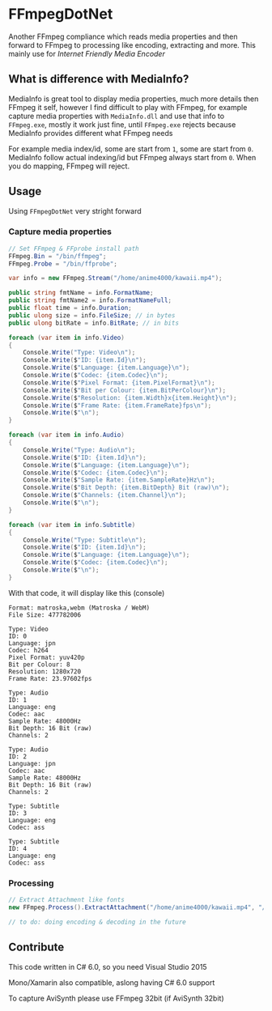 # FFmpegDotNet
Another FFmpeg compliance which reads media properties and then forward to FFmpeg to processing like encoding, extracting and more. This mainly use for *Internet Friendly Media Encoder*

## What is difference with MediaInfo?
MediaInfo is great tool to display media properties, much more details then FFmpeg it self, however I find difficult to play with FFmpeg, for example capture media properties with `MediaInfo.dll` and use that info to `FFmpeg.exe`, mostly it work just fine, until `FFmpeg.exe` rejects because MediaInfo provides different what FFmpeg needs

For example media index/id, some are start from `1`, some are start from `0`. MediaInfo follow actual indexing/id but FFmpeg always start from `0`. When you do mapping, FFmpeg will reject.

## Usage
Using `FFmpegDotNet` very stright forward

### Capture media properties
```cs
// Set FFmpeg & FFprobe install path
FFmpeg.Bin = "/bin/ffmpeg";
FFmpeg.Probe = "/bin/ffprobe";

var info = new FFmpeg.Stream("/home/anime4000/kawaii.mp4");

public string fmtName = info.FormatName;
public string fmtName2 = info.FormatNameFull;
public float time = info.Duration;
public ulong size = info.FileSize; // in bytes
public ulong bitRate = info.BitRate; // in bits

foreach (var item in info.Video)
{
	Console.Write("Type: Video\n");
	Console.Write($"ID: {item.Id}\n");
	Console.Write($"Language: {item.Language}\n");
	Console.Write($"Codec: {item.Codec}\n");
	Console.Write($"Pixel Format: {item.PixelFormat}\n");
	Console.Write($"Bit per Colour: {item.BitPerColour}\n");
	Console.Write($"Resolution: {item.Width}x{item.Height}\n");
	Console.Write($"Frame Rate: {item.FrameRate}fps\n");
	Console.Write($"\n");
}

foreach (var item in info.Audio)
{
	Console.Write("Type: Audio\n");
	Console.Write($"ID: {item.Id}\n");
	Console.Write($"Language: {item.Language}\n");
	Console.Write($"Codec: {item.Codec}\n");
	Console.Write($"Sample Rate: {item.SampleRate}Hz\n");
	Console.Write($"Bit Depth: {item.BitDepth} Bit (raw)\n");
	Console.Write($"Channels: {item.Channel}\n");
	Console.Write($"\n");
}

foreach (var item in info.Subtitle)
{
	Console.Write("Type: Subtitle\n");
	Console.Write($"ID: {item.Id}\n");
	Console.Write($"Language: {item.Language}\n");
	Console.Write($"Codec: {item.Codec}\n");
	Console.Write($"\n");
}
```

With that code, it will display like this (console)
```
Format: matroska,webm (Matroska / WebM)
File Size: 477782006

Type: Video
ID: 0
Language: jpn
Codec: h264
Pixel Format: yuv420p
Bit per Colour: 8
Resolution: 1280x720
Frame Rate: 23.97602fps

Type: Audio
ID: 1
Language: eng
Codec: aac
Sample Rate: 48000Hz
Bit Depth: 16 Bit (raw)
Channels: 2

Type: Audio
ID: 2
Language: jpn
Codec: aac
Sample Rate: 48000Hz
Bit Depth: 16 Bit (raw)
Channels: 2

Type: Subtitle
ID: 3
Language: eng
Codec: ass

Type: Subtitle
ID: 4
Language: eng
Codec: ass
```

### Processing
```cs
// Extract Attachment like fonts
new FFmpeg.Process().ExtractAttachment("/home/anime4000/kawaii.mp4", "/home/anime4000/fonts/");

// to do: doing encoding & decoding in the future
```

## Contribute
This code written in C# 6.0, so you need Visual Studio 2015

Mono/Xamarin also compatible, aslong having C# 6.0 support

To capture AviSynth please use FFmpeg 32bit (if AviSynth 32bit)
